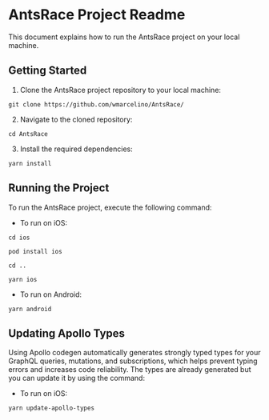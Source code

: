 # AntsRace Project Readme

This document explains how to run the AntsRace project on your local machine. 


## Getting Started

1. Clone the AntsRace project repository to your local machine:

```console
git clone https://github.com/wmarcelino/AntsRace/
```


2. Navigate to the cloned repository:

```console
cd AntsRace
```

3. Install the required dependencies:

```console
yarn install
```


## Running the Project

To run the AntsRace project, execute the following command:

- To run on iOS:

```console
cd ios
```

```console
pod install ios
```

```console
cd ..
```

```console
yarn ios
```


- To run on Android:
```console
yarn android
```



## Updating Apollo Types
Using Apollo codegen automatically generates strongly typed types for your GraphQL queries, mutations, and subscriptions, which helps prevent typing errors and increases code reliability. The types are already generated but you can update it by using the command:


- To run on iOS:
```console
yarn update-apollo-types
```
